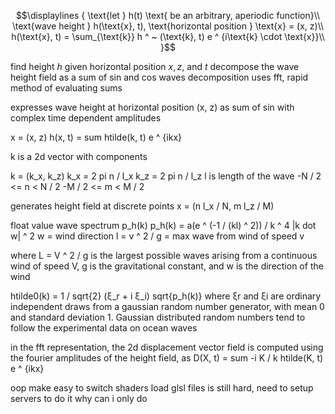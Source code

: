 ```math
\displaylines
{
  \text{let } h(t) \text{ be an arbitrary, aperiodic function}\\
  \text{wave height } h(\text{x}, t), \text{horizontal position } \text{x} = (x, z)\\
  h(\text{x}, t) = \sum_{\text{k}} h ^ ~ (\text{k}, t) e ^ {i\text{k} \cdot \text{x}}\\
}
```
find height $h$ given horizontal position $x, z$, and $t$
decompose the wave height field as a sum of sin and cos waves
decomposition uses fft, rapid method of evaluating sums

expresses wave height at horizontal position (x, z) as sum of sin
with complex time dependent amplitudes

x = (x, z)
h(x, t) = sum htilde(k, t) e ^ {ikx}

k is a 2d vector with components

k = (k_x, k_z)
k_x = 2 pi n / l_x
k_z = 2 pi n / l_z
l is length of the wave
-N / 2 <= n < N / 2
-M / 2 <= m < M / 2

generates height field at discrete points x = (n l_x / N, m l_z / M)

float value
wave spectrum p_h(k)
p_h(k) = a(e ^ (-1 / (kl) ^ 2)) / k ^ 4 |k dot w| ^ 2
    w = wind direction
    l = v ^ 2 / g = max wave from wind of speed v

where L = V ^ 2 / g is the largest possible waves arising
from a continuous wind of speed V,
g is the gravitational constant, and w is
the direction of the wind

htilde0(k) = 1 / sqrt{2} (ξ_r + i ξ_i) sqrt{p_h(k)}
where ξr and ξi are ordinary independent draws from a gaussian
random number generator, with mean 0 and standard deviation 1.
Gaussian distributed random numbers tend to follow the experimental data on ocean waves

in the fft representation,
the 2d displacement vector field is computed using the fourier amplitudes
of the height field, as
D(X, t) = sum -i K / k htilde(K, t) e ^ {ikx}

oop make easy to switch shaders
load glsl files is still hard, need to setup servers to do it
why can i only do <script src = 'js'> but cannot just do <script src = 'glsl'>
https://stackoverflow.com/questions/48946159/load-glsl-file-webgl-in-html
currently shaders are written in the html files
to be easier to switched when just getelementbyid

if more time, do the fft and philips spectrum calculations in gpu in compute shaders instead of cpu
currently code is in cpu, cpu have the advantage of more flexible in the coding part
where classes can be easily called by other classes, webassembly also can be used
